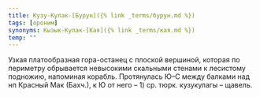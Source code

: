 ```yaml
---
title: Кузу-Кулак-[Бурун]({% link _terms/бурун.md %})
tags: [ороним]
synonyms: Кызык-Кулак-[Кая]({% link _terms/кая.md %})
temp: ""
---
```


Узкая платообразная гора-останец с плоской вершиной, которая по периметру
обрывается невысокими скальными стенами к лесистому подножию, напоминая корабль.
Протянулась Ю–С между балками над нп Красный Мак (Бахч.), к Ю от него – 1) ср.
тюрк. кузукулагы – щавель.
